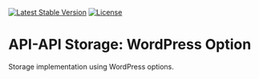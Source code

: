 [![Latest Stable Version](https://poser.pugx.org/api-api/storage-wordpress-option/version)](https://packagist.org/packages/api-api/storage-wordpress-option)
[![License](https://poser.pugx.org/api-api/storage-wordpress-option/license)](https://packagist.org/packages/api-api/storage-wordpress-option)

# API-API Storage: WordPress Option

Storage implementation using WordPress options.
